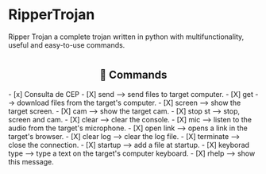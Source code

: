 # RipperTrojan
  Ripper Trojan a complete trojan written in python with multifunctionality, useful and easy-to-use commands.
  #
<h2 align="center">🔧  Commands</h2>
- [x] Consulta de CEP
- [X] send <file name> --> send files to target computer.
- [X] get <file name> --> download files from the target's computer.
- [X] screen --> show the target screen.
- [X] cam --> show the target cam.
- [X] stop st --> stop, screen and cam.
- [X] clear --> clear the console.
- [X] mic --> listen to the audio from the target's microphone.
- [X] open link <link> --> opens a link in the target's browser.
- [X] clear log --> clear the log file.
- [X] terminate --> close the connection.
- [X] startup <file name> --> add a file at startup.
- [X] keyborad type <text> --> type a text on the target's computer keyboard.
- [X] rhelp --> show this message.
<h2 align="center">
